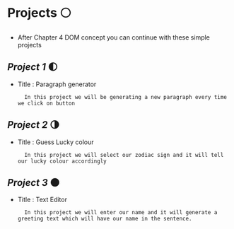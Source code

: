 
# Projects 🌕

- After Chapter 4 DOM concept you can continue with these simple projects


## ***Project 1*** 🌓

- Title : Paragraph generator

        In this project we will be generating a new paragraph every time we click on button

## ***Project 2***  🌗

- Title : Guess Lucky colour

        In this project we will select our zodiac sign and it will tell our lucky colour accordingly

## ***Project 3*** 🌑

- Title : Text Editor

        In this project we will enter our name and it will generate a greeting text which will have our name in the sentence.
